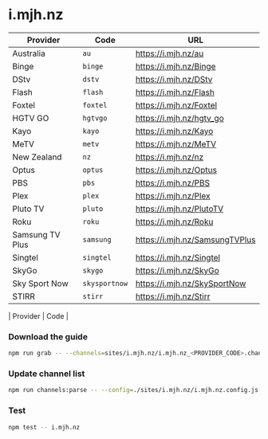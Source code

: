 # i.mjh.nz

| Provider        | Code          | URL                            |
| --------------- | ------------- | ------------------------------ |
| Australia       | `au`          | https://i.mjh.nz/au            |
| Binge           | `binge`       | https://i.mjh.nz/Binge         |
| DStv            | `dstv`        | https://i.mjh.nz/DStv          |
| Flash           | `flash`       | https://i.mjh.nz/Flash         |
| Foxtel          | `foxtel`      | https://i.mjh.nz/Foxtel        |
| HGTV GO         | `hgtvgo`      | https://i.mjh.nz/hgtv_go       |
| Kayo            | `kayo`        | https://i.mjh.nz/Kayo          |
| MeTV            | `metv`        | https://i.mjh.nz/MeTV          |
| New Zealand     | `nz`          | https://i.mjh.nz/nz            |
| Optus           | `optus`       | https://i.mjh.nz/Optus         |
| PBS             | `pbs`         | https://i.mjh.nz/PBS           |
| Plex            | `plex`        | https://i.mjh.nz/Plex          |
| Pluto TV        | `pluto`       | https://i.mjh.nz/PlutoTV       |
| Roku            | `roku`        | https://i.mjh.nz/Roku          |
| Samsung TV Plus | `samsung`     | https://i.mjh.nz/SamsungTVPlus |
| Singtel         | `singtel`     | https://i.mjh.nz/Singtel       |
| SkyGo           | `skygo`       | https://i.mjh.nz/SkyGo         |
| Sky Sport Now   | `skysportnow` | https://i.mjh.nz/SkySportNow   |
| STIRR           | `stirr`       | https://i.mjh.nz/Stirr         |

| Provider | Code |

### Download the guide

```sh
npm run grab -- --channels=sites/i.mjh.nz/i.mjh.nz_<PROVIDER_CODE>.channels.xml
```

### Update channel list

```sh
npm run channels:parse -- --config=./sites/i.mjh.nz/i.mjh.nz.config.js --output=./sites/i.mjh.nz/i.mjh.nz_<PROVIDER_CODE>.channels.xml --set=provider:<PROVIDER_CODE>
```

### Test

```sh
npm test -- i.mjh.nz
```
